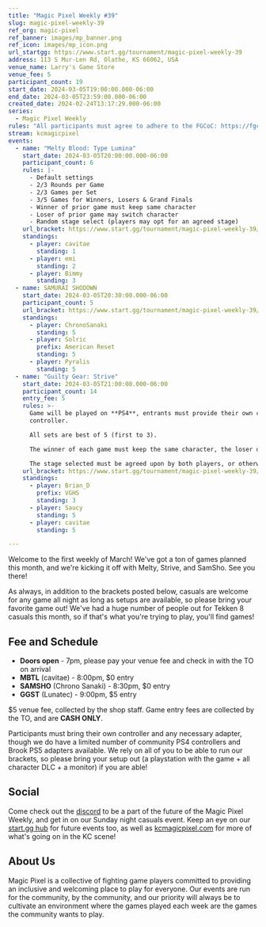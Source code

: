 ```yaml
---
title: "Magic Pixel Weekly #39"
slug: magic-pixel-weekly-39
ref_org: magic-pixel
ref_banner: images/mp_banner.png
ref_icon: images/mp_icon.png
url_startgg: https://www.start.gg/tournament/magic-pixel-weekly-39
address: 113 S Mur-Len Rd, Olathe, KS 66062, USA
venue_name: Larry's Game Store
venue_fee: 5
participant_count: 19
start_date: 2024-03-05T19:00:00.000-06:00
end_date: 2024-03-05T23:59:00.000-06:00
created_date: 2024-02-24T13:17:29.000-06:00
series:
  - Magic Pixel Weekly
rules: "All participants must agree to adhere to the FGCoC: https://fgcoc.com/"
stream: kcmagicpixel
events:
  - name: "Melty Blood: Type Lumina"
    start_date: 2024-03-05T20:00:00.000-06:00
    participant_count: 6
    rules: |-
      - Default settings
      - 2/3 Rounds per Game
      - 2/3 Games per Set
      - 3/5 Games for Winners, Losers & Grand Finals
      - Winner of prior game must keep same character
      - Loser of prior game may switch character
      - Random stage select (players may opt for an agreed stage)
    url_bracket: https://www.start.gg/tournament/magic-pixel-weekly-39/events/melty-blood-type-lumina/brackets/1591446/2382734
    standings:
      - player: cavitae
        standing: 1
      - player: emi
        standing: 2
      - player: Bimmy
        standing: 3
  - name: SAMURAI SHODOWN
    start_date: 2024-03-05T20:30:00.000-06:00
    participant_count: 5
    url_bracket: https://www.start.gg/tournament/magic-pixel-weekly-39/events/samurai-shodown/brackets/1591449/2382737
    standings:
      - player: ChronoSanaki
        standing: 5
      - player: Solric
        prefix: American Reset
        standing: 5
      - player: Pyralis
        standing: 5
  - name: "Guilty Gear: Strive"
    start_date: 2024-03-05T21:00:00.000-06:00
    participant_count: 14
    entry_fee: 5
    rules: >-
      Game will be played on **PS4**, entrants must provide their own compatible
      controller.  

      All sets are best of 5 (first to 3).  

      The winner of each game must keep the same character, the loser of that game may switch characters.  

      The stage selected must be agreed upon by both players, or otherwise selected at random.
    url_bracket: https://www.start.gg/tournament/magic-pixel-weekly-39/events/guilty-gear-strive/brackets/1591442/2382730
    standings:
      - player: Brian_D
        prefix: VGHS
        standing: 3
      - player: Saucy
        standing: 5
      - player: cavitae
        standing: 5

---
```


Welcome to the first weekly of March! We've got a ton of games planned this month, and we're kicking it off with Melty, Strive, and SamSho. See you there!

As always, in addition to the brackets posted below, casuals are welcome for any game all night as long as setups are available, so please bring your favorite game out! We've had a huge number of people out for Tekken 8 casuals this month, so if that's what you're trying to play, you'll find games!

## Fee and Schedule

- **Doors open** - 7pm, please pay your venue fee and check in with the TO on arrival
- **MBTL** (cavitae) - 8:00pm, $0 entry
- **SAMSHO** (Chrono Sanaki) - 8:30pm, $0 entry
- **GGST** (Lunatec) - 9:00pm, $5 entry

$5 venue fee, collected by the shop staff. Game entry fees are collected by the TO, and are **CASH ONLY**. 

Participants must bring their own controller and any necessary adapter, though we do have a limited number of community PS4 controllers and Brook PS5 adapters available. We rely on all of you to be able to run our brackets, so please bring your setup out (a playstation with the game + all character DLC + a monitor) if you are able!  

## Social
Come check out the [discord](https://discord.gg/jkmn6CVrrQ) to be a part of the future of the Magic Pixel Weekly, and get in on our Sunday night casuals event. Keep an eye on our [start.gg hub](https://www.start.gg/hub/magic-pixel) for future events too, as well as [kcmagicpixel.com](https://kcmagicpixel.com) for more of what's going on in the KC scene!

## About Us

Magic Pixel is a collective of fighting game players committed to providing an inclusive and welcoming place to play for everyone. Our events are run for the community, by the community, and our priority will always be to cultivate an environment where the games played each week are the games the community wants to play.
  